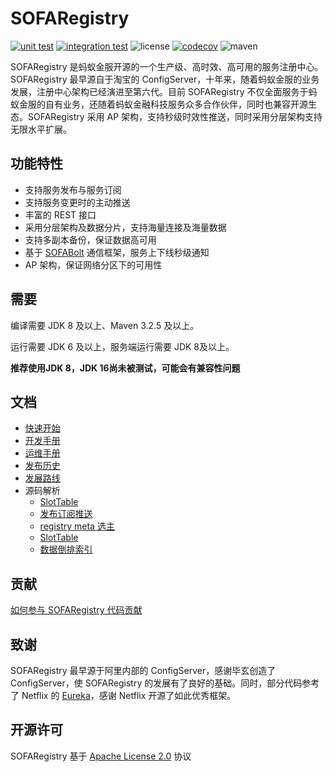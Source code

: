 # SOFARegistry

[![unit test](https://github.com/sofastack/sofa-registry/actions/workflows/unit-test.yml/badge.svg)](https://github.com/sofastack/sofa-registry/actions/workflows/unit-test.yml)
[![integration test](https://github.com/sofastack/sofa-registry/actions/workflows/integration-test.yml/badge.svg)](https://github.com/sofastack/sofa-registry/actions/workflows/integration-test.yml)
![license](https://img.shields.io/badge/license-Apache--2.0-green.svg)
[![codecov](https://codecov.io/gh/sofastack/sofa-registry/branch/master/graph/badge.svg?token=K6x7h4Uxkn)](https://codecov.io/gh/sofastack/sofa-registry)
![maven](https://img.shields.io/github/release/sofastack/sofa-registry.svg)

SOFARegistry 是蚂蚁金服开源的一个生产级、高时效、高可用的服务注册中心。SOFARegistry 最早源自于淘宝的 ConfigServer，十年来，随着蚂蚁金服的业务发展，注册中心架构已经演进至第六代。目前 SOFARegistry 不仅全面服务于蚂蚁金服的自有业务，还随着蚂蚁金融科技服务众多合作伙伴，同时也兼容开源生态。SOFARegistry 采用 AP 架构，支持秒级时效性推送，同时采用分层架构支持无限水平扩展。

## 功能特性 

- 支持服务发布与服务订阅
- 支持服务变更时的主动推送
- 丰富的 REST 接口
- 采用分层架构及数据分片，支持海量连接及海量数据
- 支持多副本备份，保证数据高可用
- 基于 [SOFABolt](https://github.com/alipay/sofa-bolt) 通信框架，服务上下线秒级通知
- AP 架构，保证网络分区下的可用性


## 需要

编译需要 JDK 8 及以上、Maven 3.2.5 及以上。

运行需要 JDK 6 及以上，服务端运行需要 JDK 8及以上。

**推荐使用JDK 8，JDK 16尚未被测试，可能会有兼容性问题**

## 文档

- [快速开始](https://www.sofastack.tech/sofa-registry/docs/Server-QuickStart)
- [开发手册](https://www.sofastack.tech/sofa-registry/docs/JAVA-SDK)
- [运维手册](https://www.sofastack.tech/sofa-registry/docs/Deployment)
- [发布历史](https://www.sofastack.tech/sofa-registry/docs/ReleaseNotes)
- [发展路线](https://www.sofastack.tech/sofa-registry/docs/RoadMap)
- 源码解析
   - [SlotTable](https://www.sofastack.tech/projects/sofa-registry/code-analyze/code-analyze-slottable/)
   - [发布订阅推送](https://www.sofastack.tech/projects/sofa-registry/code-analyze/code-analyze-publish-subscription-push/)
   - [registry meta 选主](https://www.sofastack.tech/projects/sofa-registry/code-analyze/code-analyze-registry-meta/)
   - [SlotTable](https://www.sofastack.tech/projects/sofa-registry/code-analyze/code-analyze-slottable/)
   - [数据倒排索引](https://www.sofastack.tech/projects/sofa-registry/code-analyze/code-analyze-data-inverted-index/)

## 贡献

[如何参与 SOFARegistry 代码贡献](https://www.sofastack.tech/sofa-registry/docs/Contributing)


## 致谢

SOFARegistry 最早源于阿里内部的 ConfigServer，感谢毕玄创造了 ConfigServer，使 SOFARegistry 的发展有了良好的基础。同时，部分代码参考了 Netflix 的 [Eureka](https://github.com/Netflix/eureka)，感谢 Netflix 开源了如此优秀框架。

## 开源许可

SOFARegistry 基于 [Apache License 2.0](https://github.com/sofastack/sofa-registry/blob/master/LICENSE) 协议
